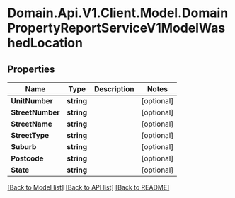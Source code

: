 # Domain.Api.V1.Client.Model.DomainPropertyReportServiceV1ModelWashedLocation
## Properties

Name | Type | Description | Notes
------------ | ------------- | ------------- | -------------
**UnitNumber** | **string** |  | [optional] 
**StreetNumber** | **string** |  | [optional] 
**StreetName** | **string** |  | [optional] 
**StreetType** | **string** |  | [optional] 
**Suburb** | **string** |  | [optional] 
**Postcode** | **string** |  | [optional] 
**State** | **string** |  | [optional] 

[[Back to Model list]](../README.md#documentation-for-models) [[Back to API list]](../README.md#documentation-for-api-endpoints) [[Back to README]](../README.md)

